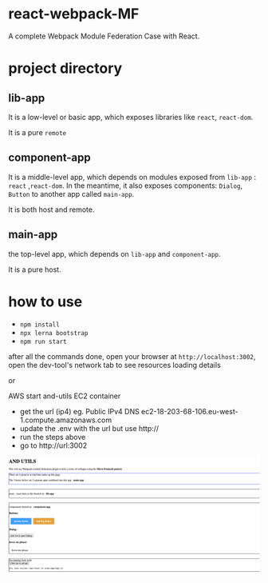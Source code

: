 # react-webpack-MF

A complete Webpack Module Federation Case with React.

# project directory

## lib-app

It is a low-level or basic app, which exposes libraries like `react`, `react-dom`.

It is a pure `remote`

## component-app

It is a middle-level app, which depends on modules exposed from `lib-app` : `react` ,`react-dom`. In the meantime, it also exposes components: `Dialog`, `Button` to another app called `main-app`.

It is both host and remote.

## main-app

the top-level app, which depends on `lib-app` and `component-app`.

It is a pure host.

# how to use

- `npm install`
- `npx lerna bootstrap`
- `npm run start`

after all the commands done, open your browser at `http://localhost:3002`, open the dev-tool's network tab to see resources loading details

or 

AWS start  and-utils EC2 container
- get the url (ip4) eg.
  Public IPv4 DNS
  ec2-18-203-68-106.eu-west-1.compute.amazonaws.com
- update the .env with the url but use http://
- run the steps above
- go to http://url:3002

![picture of page](https://github.com/AND-Digital-Jemison/and-utils/blob/master/docs/img.png)

